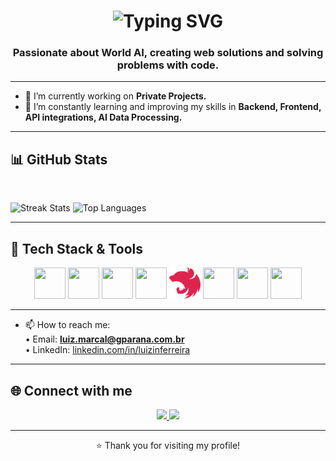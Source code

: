 <h1 align="center">
  <img src="https://readme-typing-svg.demolab.com?font=Fira+Code&size=28&pause=1000&center=true&vCenter=true&width=500&height=60&lines=Hi%2C+my+name+is+Luiz+Eduardo;I'm+a+Full+Stack+Developer" alt="Typing SVG" />
</h1>

<h3 align="center">Passionate about World AI, creating web solutions and solving problems with code.</h3>

---

- 🔭 I’m currently working on **Private Projects.** 
- 🌱 I’m constantly learning and improving my skills in **Backend, Frontend, API integrations, AI Data Processing.**  

---

## 📊 GitHub Stats

<p align="center">
  
  &nbsp;&nbsp;
  <!-- <img width="340" src="https://github-readme-stats.vercel.app/api?username=luizinferreira&show_icons=true&theme=tokyonight&include_all_commits=true&count_private=true" alt="GitHub Stats"/> -->
  <img width="360" src="https://github-readme-streak-stats.herokuapp.com/?user=luizinferreira&theme=tokyonight" alt="Streak Stats"/>
  <img src="https://github-readme-stats.vercel.app/api/top-langs/?username=luizinferreira&layout=compact&theme=tokyonight" alt="Top Languages"/>
</p>

<!--
<p align="center">
  <img src="https://github-readme-stats.vercel.app/api/top-langs/?username=luizinferreira&layout=compact&theme=tokyonight" alt="Top Languages"/>
  
</p>
-->
---
## 🚀 Tech Stack & Tools

<p align="center">
  <img src="https://cdn.jsdelivr.net/gh/devicons/devicon/icons/php/php-original.svg" width="50" height="50"/>
  <img src="https://cdn.jsdelivr.net/gh/devicons/devicon/icons/html5/html5-original.svg" width="50" height="50"/>
  <img src="https://cdn.jsdelivr.net/gh/devicons/devicon/icons/javascript/javascript-original.svg" width="50" height="50"/>
  <img src="https://cdn.jsdelivr.net/gh/devicons/devicon/icons/css3/css3-original.svg" width="50" height="50"/>
  <img src="https://raw.githubusercontent.com/devicons/devicon/6910f0503efdd315c8f9b858234310c06e04d9c0/icons/nestjs/nestjs-original.svg" width="50" height="50"/>
  <img src="https://cdn.jsdelivr.net/gh/devicons/devicon/icons/nextjs/nextjs-original.svg" width="50" height="50"/>
  <img src="https://cdn.jsdelivr.net/gh/devicons/devicon/icons/mysql/mysql-original.svg" width="50" height="50"/>
  <img src="https://cdn.jsdelivr.net/gh/devicons/devicon/icons/apache/apache-original.svg" width="50" height="50"/>
</p>

---
- 📫 How to reach me:  
   • Email: **luiz.marcal@gparana.com.br**  
   • LinkedIn: [linkedin.com/in/luizinferreira](https://www.linkedin.com/in/luizeduardomarcal/)  

---
## 🌐 Connect with me

<p align="center">
  <a href="https://linkedin.com/in/luizinferreira" target="_blank">
    <img src="https://img.shields.io/badge/-LinkedIn-%230077B5?style=for-the-badge&logo=linkedin&logoColor=white"/>
  </a>
  <a href="mailto:youremail@gmail.com">
    <img src="https://img.shields.io/badge/-Email-%23333?style=for-the-badge&logo=gmail&logoColor=white"/>
  </a>
</p>

---

<p align="center">⭐️ Thank you for visiting my profile!</p>
